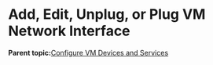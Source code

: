 <!--
SPDX-FileCopyrightText: 2023,2024 Oracle and/or its affiliates.
SPDX-License-Identifier: CC-BY-SA-4.0
-->
# Add, Edit, Unplug, or Plug VM Network Interface

**Parent topic:**[Configure VM Devices and Services](../topics/cockpit-kvm_manage_instance.md)

